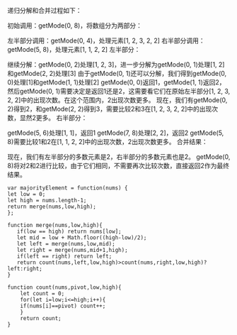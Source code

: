 递归分解和合并过程如下：

初始调用：getMode(0, 8)，将数组分为两部分：

左半部分调用：getMode(0, 4)，处理元素[1, 2, 3, 2, 2]
右半部分调用：getMode(5, 8)，处理元素[1, 1, 2, 2]
左半部分：

继续分解：getMode(0, 2)处理[1, 2, 3]，进一步分解为getMode(0, 1)处理[1, 2]和getMode(2, 2)处理[3]
由于getMode(0, 1)还可以分解，我们得到getMode(0, 0)处理[1]和getMode(1, 1)处理[2]
getMode(0, 0)返回1，getMode(1, 1)返回2，然后getMode(0, 1)需要决定是返回1还是2，这需要看它们在原始左半部分[1, 2, 3, 2, 2]中的出现次数。在这个范围内，2出现次数更多。
现在，我们有getMode(0, 2)得到2，和getMode(2, 2)得到3，需要比较2和3在[1, 2, 3, 2, 2]中的出现次数，显然2更多。
右半部分：

getMode(5, 6)处理[1, 1]，返回1
getMode(7, 8)处理[2, 2]，返回2
getMode(5, 8)需要比较1和2在[1, 1, 2, 2]中的出现次数，2出现次数更多。
合并结果：

现在，我们有左半部分的多数元素是2，右半部分的多数元素也是2。
getMode(0, 8)将对2和2进行比较，由于它们相同，不需要再次比较次数，直接返回2作为最终结果。

```code
var majorityElement = function(nums) {
let low = 0;
let high = nums.length-1;
return merge(nums,low,high);
};

function merge(nums,low,high){
   if(low == high) return nums[low];
   let mid = low + Math.floor((high-low)/2);
   let left = merge(nums,low,mid);
   let right = merge(nums,mid+1,high);
   if(left == right) return left;
   return count(nums,left,low,high)>count(nums,right,low,high)?left:right;
}

function count(nums,pivot,low,high){
    let count = 0;
    for(let i=low;i<=high;i++){
    if(nums[i]==pivot) count++;
    }
    return count;
}
```
